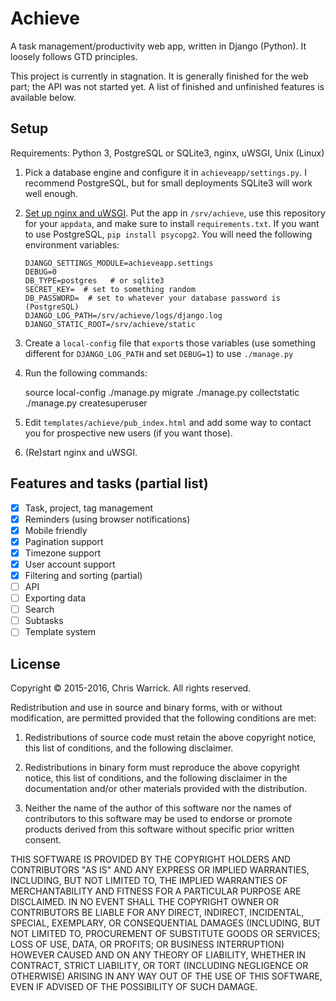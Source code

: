 Achieve
=======

A task management/productivity web app, written in Django (Python). It loosely
follows GTD principles.

This project is currently in stagnation. It is generally finished for the web
part; the API was not started yet. A list of finished and unfinished features
is available below.

Setup
-----

Requirements: Python 3, PostgreSQL or SQLite3, nginx, uWSGI, Unix (Linux)

1. Pick a database engine and configure it in `achieveapp/settings.py`. I
   recommend PostgreSQL, but for small deployments SQLite3 will work well
   enough.
2. [Set up nginx and uWSGI][]. Put the app in `/srv/achieve`, use this
   repository for your `appdata`, and make sure to install `requirements.txt`.
   If you want to use PostgreSQL, `pip install psycopg2`.
   You will need the following environment variables:

       DJANGO_SETTINGS_MODULE=achieveapp.settings
       DEBUG=0
       DB_TYPE=postgres   # or sqlite3
       SECRET_KEY=  # set to something random
       DB_PASSWORD=  # set to whatever your database password is (PostgreSQL)
       DJANGO_LOG_PATH=/srv/achieve/logs/django.log
       DJANGO_STATIC_ROOT=/srv/achieve/static

3. Create a `local-config` file that `export`s those variables (use something
   different for `DJANGO_LOG_PATH` and set `DEBUG=1`) to use `./manage.py`
4. Run the following commands:

    source local-config
    ./manage.py migrate
    ./manage.py collectstatic
    ./manage.py createsuperuser
5. Edit `templates/achieve/pub_index.html` and add some way to contact you for
   prospective new users (if you want those).
6. (Re)start nginx and uWSGI.

[Set up nginx and uWSGI]: https://chriswarrick.com/blog/2016/02/10/deploying-python-web-apps-with-nginx-and-uwsgi-emperor/

Features and tasks (partial list)
---------------------------------

 - [X] Task, project, tag management
 - [X] Reminders (using browser notifications)
 - [X] Mobile friendly
 - [X] Pagination support
 - [X] Timezone support
 - [X] User account support
 - [X] Filtering and sorting (partial)
 - [ ] API
 - [ ] Exporting data
 - [ ] Search
 - [ ] Subtasks
 - [ ] Template system

License
-------

Copyright © 2015-2016, Chris Warrick.
All rights reserved.

Redistribution and use in source and binary forms, with or without
modification, are permitted provided that the following conditions are
met:

1. Redistributions of source code must retain the above copyright
   notice, this list of conditions, and the following disclaimer.

2. Redistributions in binary form must reproduce the above copyright
   notice, this list of conditions, and the following disclaimer in the
   documentation and/or other materials provided with the distribution.

3. Neither the name of the author of this software nor the names of
   contributors to this software may be used to endorse or promote
   products derived from this software without specific prior written
   consent.

THIS SOFTWARE IS PROVIDED BY THE COPYRIGHT HOLDERS AND CONTRIBUTORS
"AS IS" AND ANY EXPRESS OR IMPLIED WARRANTIES, INCLUDING, BUT NOT
LIMITED TO, THE IMPLIED WARRANTIES OF MERCHANTABILITY AND FITNESS FOR
A PARTICULAR PURPOSE ARE DISCLAIMED.  IN NO EVENT SHALL THE COPYRIGHT
OWNER OR CONTRIBUTORS BE LIABLE FOR ANY DIRECT, INDIRECT, INCIDENTAL,
SPECIAL, EXEMPLARY, OR CONSEQUENTIAL DAMAGES (INCLUDING, BUT NOT
LIMITED TO, PROCUREMENT OF SUBSTITUTE GOODS OR SERVICES; LOSS OF USE,
DATA, OR PROFITS; OR BUSINESS INTERRUPTION) HOWEVER CAUSED AND ON ANY
THEORY OF LIABILITY, WHETHER IN CONTRACT, STRICT LIABILITY, OR TORT
(INCLUDING NEGLIGENCE OR OTHERWISE) ARISING IN ANY WAY OUT OF THE USE
OF THIS SOFTWARE, EVEN IF ADVISED OF THE POSSIBILITY OF SUCH DAMAGE.
